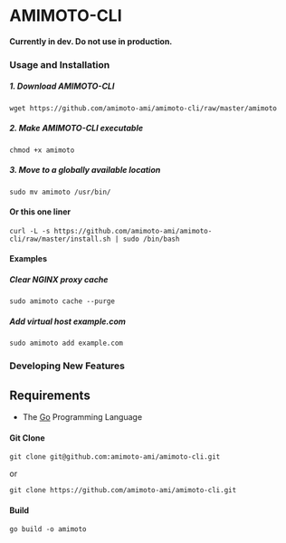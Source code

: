 # AMIMOTO-CLI

#### Currently in dev. Do not use in production.

### Usage and Installation

##### 1. Download AMIMOTO-CLI
`wget https://github.com/amimoto-ami/amimoto-cli/raw/master/amimoto`

##### 2. Make AMIMOTO-CLI executable
`chmod +x amimoto`

##### 3. Move to a globally available location
`sudo mv amimoto /usr/bin/`

#### Or this one liner

```
curl -L -s https://github.com/amimoto-ami/amimoto-cli/raw/master/install.sh | sudo /bin/bash
```

#### Examples

##### Clear NGINX proxy cache
`sudo amimoto cache --purge`

##### Add virtual host example.com
`sudo amimoto add example.com`

### Developing New Features

## Requirements

- The [Go](https://github.com/golang/go) Programming Language

#### Git Clone

`git clone git@github.com:amimoto-ami/amimoto-cli.git`

or

`git clone https://github.com/amimoto-ami/amimoto-cli.git`

#### Build

`go build -o amimoto`
